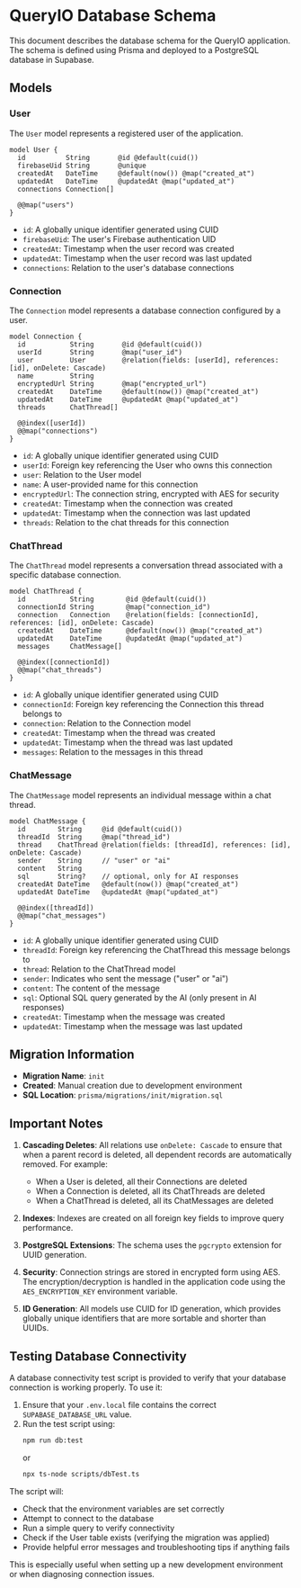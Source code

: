 # QueryIO Database Schema

This document describes the database schema for the QueryIO application. The schema is defined using Prisma and deployed to a PostgreSQL database in Supabase.

## Models

### User

The `User` model represents a registered user of the application.

```prisma
model User {
  id          String       @id @default(cuid())
  firebaseUid String       @unique
  createdAt   DateTime     @default(now()) @map("created_at")
  updatedAt   DateTime     @updatedAt @map("updated_at")
  connections Connection[]

  @@map("users")
}
```

- `id`: A globally unique identifier generated using CUID
- `firebaseUid`: The user's Firebase authentication UID
- `createdAt`: Timestamp when the user record was created
- `updatedAt`: Timestamp when the user record was last updated
- `connections`: Relation to the user's database connections

### Connection

The `Connection` model represents a database connection configured by a user.

```prisma
model Connection {
  id           String       @id @default(cuid())
  userId       String       @map("user_id")
  user         User         @relation(fields: [userId], references: [id], onDelete: Cascade)
  name         String
  encryptedUrl String       @map("encrypted_url")
  createdAt    DateTime     @default(now()) @map("created_at")
  updatedAt    DateTime     @updatedAt @map("updated_at")
  threads      ChatThread[]

  @@index([userId])
  @@map("connections")
}
```

- `id`: A globally unique identifier generated using CUID
- `userId`: Foreign key referencing the User who owns this connection
- `user`: Relation to the User model
- `name`: A user-provided name for this connection
- `encryptedUrl`: The connection string, encrypted with AES for security
- `createdAt`: Timestamp when the connection was created
- `updatedAt`: Timestamp when the connection was last updated
- `threads`: Relation to the chat threads for this connection

### ChatThread

The `ChatThread` model represents a conversation thread associated with a specific database connection.

```prisma
model ChatThread {
  id           String        @id @default(cuid())
  connectionId String        @map("connection_id")
  connection   Connection    @relation(fields: [connectionId], references: [id], onDelete: Cascade)
  createdAt    DateTime      @default(now()) @map("created_at")
  updatedAt    DateTime      @updatedAt @map("updated_at")
  messages     ChatMessage[]

  @@index([connectionId])
  @@map("chat_threads")
}
```

- `id`: A globally unique identifier generated using CUID
- `connectionId`: Foreign key referencing the Connection this thread belongs to
- `connection`: Relation to the Connection model
- `createdAt`: Timestamp when the thread was created
- `updatedAt`: Timestamp when the thread was last updated
- `messages`: Relation to the messages in this thread

### ChatMessage

The `ChatMessage` model represents an individual message within a chat thread.

```prisma
model ChatMessage {
  id        String     @id @default(cuid())
  threadId  String     @map("thread_id")
  thread    ChatThread @relation(fields: [threadId], references: [id], onDelete: Cascade)
  sender    String     // "user" or "ai"
  content   String
  sql       String?    // optional, only for AI responses
  createdAt DateTime   @default(now()) @map("created_at")
  updatedAt DateTime   @updatedAt @map("updated_at")

  @@index([threadId])
  @@map("chat_messages")
}
```

- `id`: A globally unique identifier generated using CUID
- `threadId`: Foreign key referencing the ChatThread this message belongs to
- `thread`: Relation to the ChatThread model
- `sender`: Indicates who sent the message ("user" or "ai")
- `content`: The content of the message
- `sql`: Optional SQL query generated by the AI (only present in AI responses)
- `createdAt`: Timestamp when the message was created
- `updatedAt`: Timestamp when the message was last updated

## Migration Information

- **Migration Name**: `init`
- **Created**: Manual creation due to development environment
- **SQL Location**: `prisma/migrations/init/migration.sql`

## Important Notes

1. **Cascading Deletes**: All relations use `onDelete: Cascade` to ensure that when a parent record is deleted, all dependent records are automatically removed. For example:
   - When a User is deleted, all their Connections are deleted
   - When a Connection is deleted, all its ChatThreads are deleted
   - When a ChatThread is deleted, all its ChatMessages are deleted

2. **Indexes**: Indexes are created on all foreign key fields to improve query performance.

3. **PostgreSQL Extensions**: The schema uses the `pgcrypto` extension for UUID generation.

4. **Security**: Connection strings are stored in encrypted form using AES. The encryption/decryption is handled in the application code using the `AES_ENCRYPTION_KEY` environment variable.

5. **ID Generation**: All models use CUID for ID generation, which provides globally unique identifiers that are more sortable and shorter than UUIDs.

## Testing Database Connectivity

A database connectivity test script is provided to verify that your database connection is working properly. To use it:

1. Ensure that your `.env.local` file contains the correct `SUPABASE_DATABASE_URL` value.
2. Run the test script using:
   ```bash
   npm run db:test
   ```
   or
   ```bash
   npx ts-node scripts/dbTest.ts
   ```

The script will:
- Check that the environment variables are set correctly
- Attempt to connect to the database
- Run a simple query to verify connectivity
- Check if the User table exists (verifying the migration was applied)
- Provide helpful error messages and troubleshooting tips if anything fails

This is especially useful when setting up a new development environment or when diagnosing connection issues. 